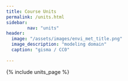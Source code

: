 ```yaml
---
title: Course Units
permalink: /units.html
sidebar:
        nav: "units" 
header:
  image: "/assets/images/envi_met_title.png"
  image_description: "modeling domain"
  caption: "gisma / CC0"        
        
---
```


{% include units_page %}